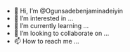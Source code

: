 - 👋 Hi, I’m @Ogunsadebenjaminadeiyin
- 👀 I’m interested in ...
- 🌱 I’m currently learning ...
- 💞️ I’m looking to collaborate on ...
- 📫 How to reach me ...

<!---
Ogunsadebenjaminadeiyin/Ogunsadebenjaminadeiyin is a ✨ special ✨ repository because its `README.md` (this file) appears on your GitHub profile.
You can click the Preview link to take a look at your changes.
--->
